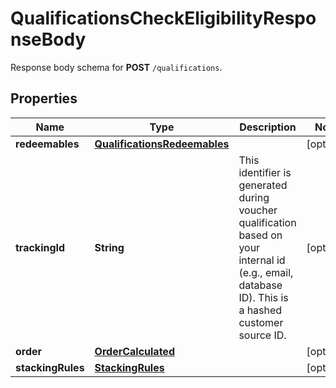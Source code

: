 

# QualificationsCheckEligibilityResponseBody

Response body schema for **POST** `/qualifications`.

## Properties

| Name | Type | Description | Notes |
|------------ | ------------- | ------------- | -------------|
|**redeemables** | [**QualificationsRedeemables**](QualificationsRedeemables.md) |  |  [optional] |
|**trackingId** | **String** | This identifier is generated during voucher qualification based on your internal id (e.g., email, database ID). This is a hashed customer source ID. |  [optional] |
|**order** | [**OrderCalculated**](OrderCalculated.md) |  |  [optional] |
|**stackingRules** | [**StackingRules**](StackingRules.md) |  |  [optional] |



